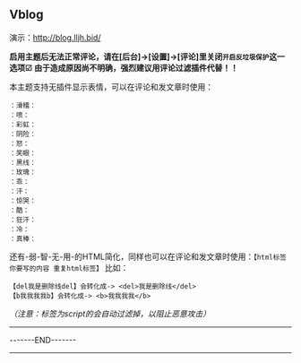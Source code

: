 Vblog
---
演示：http://blog.lljh.bid/

**启用主题后无法正常评论，请在[后台]->[设置]->[评论]里关闭```开启反垃圾保护```这一选项☑**
**由于造成原因尚不明确，强烈建议用评论过滤插件代替！！**

本主题支持无插件显示表情，可以在评论和发文章时使用：
```
：滑稽：
：喷：
：彩虹：
：阴险：
：怒：
：笑眼：
：黑线：
：玫瑰：
：乖：
：汗：
：惊哭：
：酷：
：狂汗：
：冷：
：真棒：
```

还有-弱-智-无-用-的HTML简化，同样也可以在评论和发文章时使用：```【html标签 你要写的内容 重复html标签】```
比如：
```
【del我是删除线del】会转化成-> <del>我是删除线</del>
【b我我我我b】会转化成-> <b>我我我我</b>
```
*（注意：标签为script的会自动过滤掉，以阻止恶意攻击）*

-----------------
-------END-------

-----------------